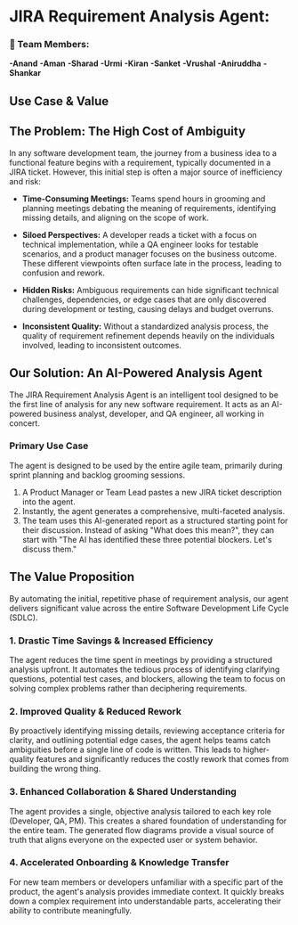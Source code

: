 # JIRA Requirement Analysis Agent:

### 👥 Team Members:
**-Anand** **-Aman** **-Sharad** **-Urmi** **-Kiran** **-Sanket** **-Vrushal** **-Aniruddha** **-Shankar**



## Use Case & Value
## The Problem: The High Cost of Ambiguity

In any software development team, the journey from a business idea to a functional feature begins with a requirement, typically documented in a JIRA ticket. However, this initial step is often a major source of inefficiency and risk:

- **Time-Consuming Meetings:** Teams spend hours in grooming and planning meetings debating the meaning of requirements, identifying missing details, and aligning on the scope of work.

- **Siloed Perspectives:** A developer reads a ticket with a focus on technical implementation, while a QA engineer looks for testable scenarios, and a product manager focuses on the business outcome. These different viewpoints often surface late in the process, leading to confusion and rework.

- **Hidden Risks:** Ambiguous requirements can hide significant technical challenges, dependencies, or edge cases that are only discovered during development or testing, causing delays and budget overruns.

- **Inconsistent Quality:** Without a standardized analysis process, the quality of requirement refinement depends heavily on the individuals involved, leading to inconsistent outcomes.

## Our Solution: An AI-Powered Analysis Agent

The JIRA Requirement Analysis Agent is an intelligent tool designed to be the first line of analysis for any new software requirement. It acts as an AI-powered business analyst, developer, and QA engineer, all working in concert.

### Primary Use Case

The agent is designed to be used by the entire agile team, primarily during sprint planning and backlog grooming sessions.

1. A Product Manager or Team Lead pastes a new JIRA ticket description into the agent.
2. Instantly, the agent generates a comprehensive, multi-faceted analysis.
3. The team uses this AI-generated report as a structured starting point for their discussion. Instead of asking "What does this mean?", they can start with "The AI has identified these three potential blockers. Let's discuss them."

## The Value Proposition

By automating the initial, repetitive phase of requirement analysis, our agent delivers significant value across the entire Software Development Life Cycle (SDLC).

### 1. Drastic Time Savings & Increased Efficiency

The agent reduces the time spent in meetings by providing a structured analysis upfront. It automates the tedious process of identifying clarifying questions, potential test cases, and blockers, allowing the team to focus on solving complex problems rather than deciphering requirements.

### 2. Improved Quality & Reduced Rework

By proactively identifying missing details, reviewing acceptance criteria for clarity, and outlining potential edge cases, the agent helps teams catch ambiguities before a single line of code is written. This leads to higher-quality features and significantly reduces the costly rework that comes from building the wrong thing.

### 3. Enhanced Collaboration & Shared Understanding

The agent provides a single, objective analysis tailored to each key role (Developer, QA, PM). This creates a shared foundation of understanding for the entire team. The generated flow diagrams provide a visual source of truth that aligns everyone on the expected user or system behavior.

### 4. Accelerated Onboarding & Knowledge Transfer

For new team members or developers unfamiliar with a specific part of the product, the agent's analysis provides immediate context. It quickly breaks down a complex requirement into understandable parts, accelerating their ability to contribute meaningfully.